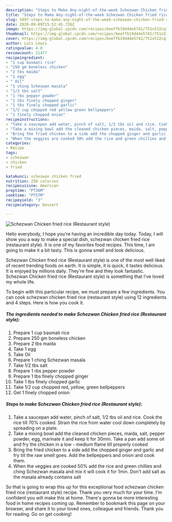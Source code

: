 ```yaml
---
description: "Steps to Make Any-night-of-the-week Schezwan Chicken fried rice (Restaurant style)"
title: "Steps to Make Any-night-of-the-week Schezwan Chicken fried rice (Restaurant style)"
slug: 5897-steps-to-make-any-night-of-the-week-schezwan-chicken-fried-rice-restaurant-style
date: 2020-09-09T15:52:45.726Z
image: https://img-global.cpcdn.com/recipes/beeffb19d44e5741/751x532cq70/schezwan-chicken-fried-rice-restaurant-style-recipe-main-photo.jpg
thumbnail: https://img-global.cpcdn.com/recipes/beeffb19d44e5741/751x532cq70/schezwan-chicken-fried-rice-restaurant-style-recipe-main-photo.jpg
cover: https://img-global.cpcdn.com/recipes/beeffb19d44e5741/751x532cq70/schezwan-chicken-fried-rice-restaurant-style-recipe-main-photo.jpg
author: Lois Lewis
ratingvalue: 4.8
reviewcount: 21477
recipeingredient:
- "1 cup basmati rice"
- "250 gm boneless chicken"
- "2 tbs maida"
- "1 egg"
- " Oil"
- "1 ching Schezwan masala"
- "1/2 tbs salt"
- "1 rbs pepper powder"
- "1 tbs finely chopped ginger"
- "1 tbs finely chopped garlic"
- "1/2 cup chopped red yellow green bellpeppers"
- "1 finely chopped onion"
recipeinstructions:
- "Take a saucepan add water, pinch of salt, 1/2 tbs oil and rice. Cook the rice till 70% cooked. Strain the rice from water cool down completely by spreading on a plate."
- "Take a mixing bowl add the cleaned chicken pieces, maida, salt, pepper powder, egg, marinate it and keep it for 30min. Take a pan add some oil and fry the chicken in a low - medium flame till properly cooked"
- "Bring the fried chicken to a side add the chopped ginger and garlic and fry till the raw smell goes. Add the bellpeppers and onion and cook them."
- "When the veggies are cooked 50% add the rice and green chillies and ching Schezwan masala and mix it will cook it for 1min. Don&#39;t add salt as the masala already contains salt"
categories:
- Recipe
tags:
- schezwan
- chicken
- fried

katakunci: schezwan chicken fried 
nutrition: 258 calories
recipecuisine: American
preptime: "PT36M"
cooktime: "PT57M"
recipeyield: "3"
recipecategory: Dessert

---
```



![Schezwan Chicken fried rice (Restaurant style)](https://img-global.cpcdn.com/recipes/beeffb19d44e5741/751x532cq70/schezwan-chicken-fried-rice-restaurant-style-recipe-main-photo.jpg)

Hello everybody, I hope you're having an incredible day today. Today, I will show you a way to make a special dish, schezwan chicken fried rice (restaurant style). It is one of my favorites food recipes. This time, I am going to make it a bit tasty. This is gonna smell and look delicious.

Schezwan Chicken fried rice (Restaurant style) is one of the most well liked of recent trending foods on earth. It is simple, it is quick, it tastes delicious. It is enjoyed by millions daily. They're fine and they look fantastic. Schezwan Chicken fried rice (Restaurant style) is something that I've loved my whole life.




To begin with this particular recipe, we must prepare a few ingredients. You can cook schezwan chicken fried rice (restaurant style) using 12 ingredients and 4 steps. Here is how you cook it.

<!--inarticleads1-->

##### The ingredients needed to make Schezwan Chicken fried rice (Restaurant style):

1. Prepare 1 cup basmati rice
1. Prepare 250 gm boneless chicken
1. Prepare 2 tbs maida
1. Take 1 egg
1. Take  Oil
1. Prepare 1 ching Schezwan masala
1. Take 1/2 tbs salt
1. Prepare 1 rbs pepper powder
1. Prepare 1 tbs finely chopped ginger
1. Take 1 tbs finely chopped garlic
1. Take 1/2 cup chopped red, yellow, green bellpeppers
1. Get 1 finely chopped onion




<!--inarticleads2-->

##### Steps to make Schezwan Chicken fried rice (Restaurant style):

1. Take a saucepan add water, pinch of salt, 1/2 tbs oil and rice. Cook the rice till 70% cooked. Strain the rice from water cool down completely by spreading on a plate.
1. Take a mixing bowl add the cleaned chicken pieces, maida, salt, pepper powder, egg, marinate it and keep it for 30min. Take a pan add some oil and fry the chicken in a low - medium flame till properly cooked
1. Bring the fried chicken to a side add the chopped ginger and garlic and fry till the raw smell goes. Add the bellpeppers and onion and cook them.
1. When the veggies are cooked 50% add the rice and green chillies and ching Schezwan masala and mix it will cook it for 1min. Don&#39;t add salt as the masala already contains salt




So that is going to wrap this up for this exceptional food schezwan chicken fried rice (restaurant style) recipe. Thank you very much for your time. I'm confident you will make this at home. There's gonna be more interesting food in home recipes coming up. Remember to bookmark this page on your browser, and share it to your loved ones, colleague and friends. Thank you for reading. Go on get cooking!
